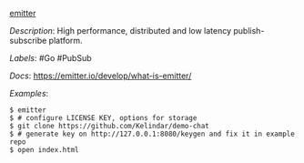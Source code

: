 [emitter](https://github.com/emitter-io/emitter)

*Description*: High performance, distributed and low latency publish-subscribe platform.

*Labels*: #Go #PubSub

*Docs*: https://emitter.io/develop/what-is-emitter/

*Examples*:

```
$ emitter
$ # configure LICENSE KEY, options for storage
$ git clone https://github.com/Kelindar/demo-chat
$ # generate key on http://127.0.0.1:8080/keygen and fix it in example repo
$ open index.html
```
